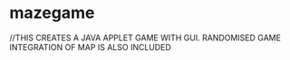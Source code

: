 mazegame
========

//THIS CREATES A JAVA APPLET GAME WITH GUI. RANDOMISED GAME INTEGRATION OF MAP IS ALSO INCLUDED
